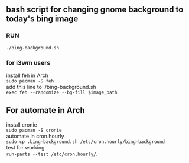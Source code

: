 ## bash script for changing gnome background to today's bing image
### RUN
`
./bing-background.sh
`
### for i3wm users
install feh in Arch
<br/>
`
sudo pacman -S feh
`
<br/>
add this line to ./bing-background.sh
<br/>
`
exec feh --randomize --bg-fill $image_path
`
## For automate in Arch
install cronie
<br/>
`
sudo pacman -S cronie
`
<br/>
automate in cron.hourly
<br/>
`
sudo cp .bing-background.sh /etc/cron.hourly/bing-background
`
<br/>
test for working
<br/>
`
run-parts --test /etc/cron.hourly/
`.

